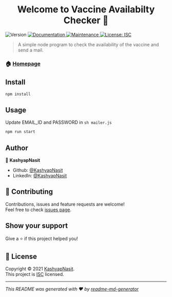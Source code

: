 <h1 align="center">Welcome to Vaccine Availabilty Checker 👋</h1>
<p>
  <img alt="Version" src="https://img.shields.io/badge/version-1.0.0-blue.svg?cacheSeconds=2592000" />
  <a href="https://github.com/KashyapNasit/vaccine-availability-checker#readme" target="_blank">
    <img alt="Documentation" src="https://img.shields.io/badge/documentation-yes-brightgreen.svg" />
  </a>
  <a href="https://github.com/KashyapNasit/vaccine-availability-checker/graphs/commit-activity" target="_blank">
    <img alt="Maintenance" src="https://img.shields.io/badge/Maintained%3F-yes-green.svg" />
  </a>
  <a href="https://github.com/KashyapNasit/vaccine-availability-checker/blob/master/LICENSE" target="_blank">
    <img alt="License: ISC" src="https://img.shields.io/github/license/KashyapNasit/Vaccine Availabilty Checker" />
  </a>
</p>

> A simple node program to check the availability of the vaccine and send a mail.

### 🏠 [Homepage](https://github.com/KashyapNasit/vaccine-availability-checker#readme)

## Install

```sh
npm install
```

## Usage

Update EMAIL_ID and PASSWORD in ```sh
mailer.js```

```sh
npm run start
```

## Author

👤 **KashyapNasit**

* Github: [@KashyapNasit](https://github.com/KashyapNasit)
* LinkedIn: [@KashyapNasit](https://linkedin.com/in/KashyapNasit)

## 🤝 Contributing

Contributions, issues and feature requests are welcome!<br />Feel free to check [issues page](https://github.com/KashyapNasit/vaccine-availability-checker/issues). 

## Show your support

Give a ⭐️ if this project helped you!

## 📝 License

Copyright © 2021 [KashyapNasit](https://github.com/KashyapNasit).<br />
This project is [ISC](https://github.com/KashyapNasit/vaccine-availability-checker/blob/master/LICENSE) licensed.

***
_This README was generated with ❤️ by [readme-md-generator](https://github.com/kefranabg/readme-md-generator)_
